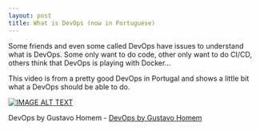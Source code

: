 ```yaml
---
layout: post
title: What is DevOps (now in Portuguese)
---
```


Some friends and even some called DevOps have issues to understand what is DevOps. Some only want to do code, other only want to do CI/CD, others think that DevOps is playing with Docker...

This video is from a pretty good DevOps in Portugal and shows a little bit what a DevOps should be able to do.


[![IMAGE ALT TEXT](https://img.youtube.com/vi/UuVRobADoNI/0.jpg)](https://www.youtube.com/watch?v=UuVRobADoNI "Video - DevOps by Gustavo")

DevOps by Gustavo Homem - [DevOps by Gustavo Homem](https://www.youtube.com/watch?v=UuVRobADoNI)
